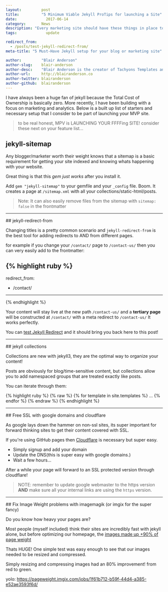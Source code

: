 ```yaml
---
layout:			post
title:			"5 Minimum Viable Jekyll ProTips for launching a Site"
date:			  2017-06-14
category:		News
description: "Every marketing site should have these things in place to make your life easier."
tags:			  update

redirect_from:
  - /posts/test-jekyll-redirect-from/
meta-title:	"5 Must-Have Jekyll setup for your blog or marketing site"

author:			"Blair Anderson"
author-slug:	blair-anderson
author-desc:	"Blair Anderson is the creator of Tachyons Templates and owner of Tachyons Templates. He is a Full Stack web designer and developer from Seattle."
author-url:		http://blairanderson.co
author-twitter:	blairanderson
author-github:	blairanderson
---
```


I have always been a huge fan of jekyll because the Total Cost of Ownership is basically zero.  More recently, I have been building with a focus on marketing and analytics. Below is a built up list of starters and necessary setup that I consider to be part of launching your MVP site.

> to be real honest, MPV is LAUNCHING YOUR FFFFing SITE! consider these next on your feature list...

## jekyll-sitemap

Any blogger/marketer worth their weight knows that a sitemap is a basic requirement for getting your site indexed and knowing whats happening with your website.

Great thing is that this *gem just works* after you install it.

Add `gem "jekyll-sitemap"` to your gemfile and your `_config` file. Boom. It creates a page at `/sitemap.xml` with all your collections/static-html/posts.

> Note: It can also easily remove files from the sitemap with `sitemap: false` in the frontmatter

<hr/>
## jekyll-redirect-from

Changing titles is a pretty common scenario and `jekyll-redirect-from` is the best tool for adding redirects to AND from different pages.

for example if you change your `/contact/` page to `/contact-us/` then you can very easily add to the frontmatter:

{% highlight ruby %}
---
redirect_from:
  - /contact/
---
{% endhighlight %}

Your content will stay live at the new path `/contact-us/` and a **tertiary page** will be constructed at `/contact/` with a meta redirect to `/contact-us/` It works perfectly.

You can [test Jekyll Redirect](/posts/test-jekyll-redirect-from/) and it should bring you back here to this post!

<hr/>
## jekyll collections

Collections are new with jekyll3, they are the optimal way to organize your content!

Posts are obviously for blog/time-sensitive content, but collections allow you to add namespaced groups that are treated exactly like posts.

You can iterate through them:

{% highlight ruby %}
{% raw %}
{% for template in site.templates %}
...
{% endfor %}
{% endraw %}
{% endhighlight %}

<hr/>
## Free SSL with google domains and cloudflare

As google lays down the hammer on non-ssl sites, its super important for forward thinking sites to get their content covered with SSL.

If you're using GitHub pages then [Cloudflare](https://www.cloudflare.com/) is necessary but super easy.

- Simply signup and add your domain
- Update the DNS(this is super easy with google domains.)
- Wait a few hours...

After a while your page will forward to an SSL protected version through cloudflare!

> NOTE: remember to update google webmaster to the https version **AND** make sure all your internal links are using the `https` version.

<hr/>
## Fix Image Weight problems with imagemagik (or imgix for the super fancy)

Do you know how heavy your pages are?

Most people (myself included) think their sites are incredibly fast with jekyll alone, but before optimizing our homepage, the [images made up +90% of page weight](https://pageweight.imgix.com/jobs/3abfa9b7-a9b0-445d-88b3-16aa7e5a4089)

Thats HUGE! One simple test was easy enough to see that our images needed to be resized and compressed.

Simply resizing and compressing images had an 80% improvement! from red to green.

yolo: https://pageweight.imgix.com/jobs/1f61b712-b59f-44d4-a385-e52ae3593f6d/
